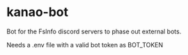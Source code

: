 # kanao-bot

Bot for the FsInfo discord servers to phase out external bots.

Needs a .env file with a valid bot token as BOT_TOKEN